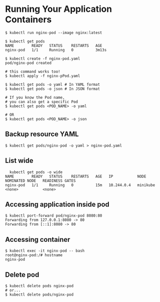 # Running Your Application Containers 

```shell
$ kubectl run nginx-pod --image nginx:latest 

$ kubectl get pods
NAME        READY   STATUS    RESTARTS   AGE
nginx-pod   1/1     Running   0          3m13s
```

```shell
$ kubectl create -f nginx-pod.yaml  
pod/nginx-pod created 

# this command works too! 
$ kubectl apply -f nginx-pPod.yaml 
```

```shell
$ kubectl get pods -o yaml # In YAML format 
$ kubectl get pods -o json # In JSON format 

# If you know the Pod name, 
# you can also get a specific Pod 
$ kubectl get pods <POD_NAME> -o yaml 

# OR 
$ kubectl get pods <POD_NAME> -o json 
```

## Backup resource YAML

```shell
$ kubectl get pods/nginx-pod -o yaml > nginx-pod.yaml 
```

## List wide

```shell
  kubectl get pods -o wide 
NAME        READY   STATUS    RESTARTS   AGE   IP           NODE       NOMINATED NODE   READINESS GATES
nginx-pod   1/1     Running   0          15m   10.244.0.4   minikube   <none>           <none>
```

## Accessing application inside pod

```shell
$ kubectl port-forward pod/nginx-pod 8080:80 
Forwarding from 127.0.0.1:8080 -> 80
Forwarding from [::1]:8080 -> 80
```

## Accessing container

```shell
$ kubectl exec -it nginx-pod -- bash
root@nginx-pod:/# hostname 
nginx-pod
```

## Delete pod

```shell
$ kubectl delete pods nginx-pod 
# or... 
$ kubectl delete pods/nginx-pod 
```